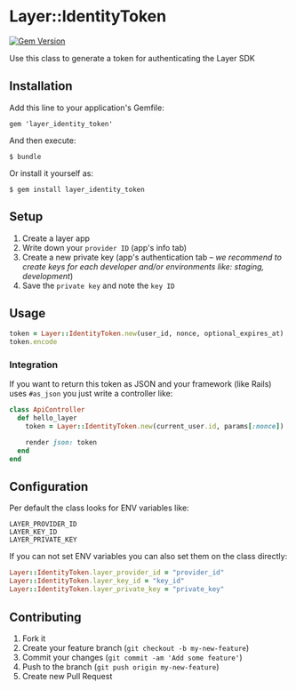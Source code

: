 # Layer::IdentityToken

[![Gem Version](https://badge.fury.io/rb/layer-identity_token.svg)](http://badge.fury.io/rb/layer-identity_token)

Use this class to generate a token for authenticating the Layer SDK

## Installation

Add this line to your application's Gemfile:

    gem 'layer_identity_token'

And then execute:

    $ bundle

Or install it yourself as:

    $ gem install layer_identity_token

## Setup

1. Create a layer app
2. Write down your `provider ID` (app's info tab)
3. Create a new private key (app's authentication tab – _we recommend to create keys for each developer and/or environments like: staging, development_)
4. Save the `private key` and note the `key ID`

## Usage

```ruby
token = Layer::IdentityToken.new(user_id, nonce, optional_expires_at)
token.encode
```

### Integration

If you want to return this token as JSON and your framework (like Rails) uses `#as_json` you just write a controller like:

```ruby
class ApiController
  def hello_layer
    token = Layer::IdentityToken.new(current_user.id, params[:nonce])

    render json: token
  end
end
```

## Configuration

Per default the class looks for ENV variables like:

```
LAYER_PROVIDER_ID
LAYER_KEY_ID
LAYER_PRIVATE_KEY
```

If you can not set ENV variables you can also set them on the class directly:

```ruby
Layer::IdentityToken.layer_provider_id = "provider_id"
Layer::IdentityToken.layer_key_id = "key_id"
Layer::IdentityToken.layer_private_key = "private_key"
```

## Contributing

1. Fork it
2. Create your feature branch (`git checkout -b my-new-feature`)
3. Commit your changes (`git commit -am 'Add some feature'`)
4. Push to the branch (`git push origin my-new-feature`)
5. Create new Pull Request
